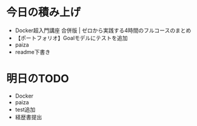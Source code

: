 # 今日の積み上げ
- Docker超入門講座 合併版 | ゼロから実践する4時間のフルコースのまとめ
- 【ポートフォリオ】Goalモデルにテストを追加
- paiza
- readme下書き
# 明日のTODO
- Docker
- paiza
- test追加
- 経歴書提出
